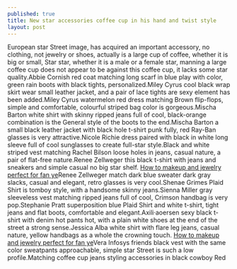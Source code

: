 ```yaml
---
published: true
title: New star accessories coffee cup in his hand and twist style
layout: post
---
```

European star Street image, has acquired an important accessory, no clothing, not jewelry or shoes, actually is a large cup of coffee, whether it is big or small, Star star, whether it is a male or a female star, manning a large coffee cup does not appear to be against this coffee cup, it lacks some star quality.Abbie Cornish red coat matching long scarf in blue play with color, green rain boots with black tights, personalized.Miley Cyrus cool black wrap skirt wear small leather jacket, and a pair of lace tights are sexy element has been added.Miley Cyrus watermelon red dress matching Brown flip-flops, simple and comfortable, colourful striped bag color is gorgeous.Mischa Barton white shirt with skinny ripped jeans full of cool, black-orange combination is the General style of the boots to the end.Mischa Barton a small black leather jacket with black hole t-shirt punk fully, red Ray-Ban glasses is very attractive.Nicole Richie dress paired with black in white long sleeve full of cool sunglasses to create full-star style.Black and white striped vest matching Rachel Bilson loose holes in jeans, casual nature, a pair of flat-free nature.Renee Zellweger this black t-shirt with jeans and sneakers and simple casual no big star shelf. [How to makeup and jewelry perfect for fan ye](http://dolcegabbana2.jimdo.com/2016/02/19/how-to-makeup-and-jewelry-perfect-for-fan-ye-demonstration/)Renee Zellweger match dark blue sweater dark gray slacks, casual and elegant, retro glasses is very cool.Shenae Grimes Plaid Shirt is tomboy style, with a handsome skinny jeans.Sienna Miller gray sleeveless vest matching ripped jeans full of cool, Crimson handbag is very pop.Stephanie Pratt superposition blue Plaid Shirt and white t-shirt, tight jeans and flat boots, comfortable and elegant.Axili·aoersen sexy black t-shirt with denim hot pants hot, with a plain white shoes at the end of the street a strong sense.Jessica Alba white shirt with flare leg jeans, casual nature, yellow handbags as a whole the crowning touch. [How to makeup and jewelry perfect for fan ye](http://dolcegabbana2.jimdo.com/2016/02/19/how-to-makeup-and-jewelry-perfect-for-fan-ye-demonstration/)Vera Infosys friends black vest with the same color sweatpants approachable, simple star Street is such a low profile.Matching coffee cup jeans styling accessories in black cowboy Red